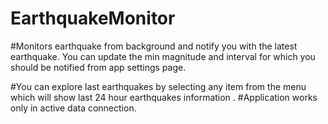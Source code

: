 # EarthquakeMonitor
#Monitors earthquake from background and notify you with the latest earthquake. You can update the min magnitude and interval for which you should be notified from app settings page.

#You can explore last earthquakes by selecting any item from the menu which will show last 24 hour earthquakes information .
#Application works only in active data connection.


